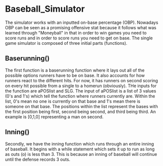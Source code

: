 # Baseball_Simulator

The simulator works with an inputted on-base percentage (OBP). Nowadays OBP can be seen as a promising offensive stat because it follows what was learned through "Moneyball" in that in order to win games you need to score runs and in order to score runs you need to get on base. The single game simulator is composed of three initial parts (functions). 

## Baserunning()
The first function is a baserunning function where it lays out all of the possible options runners have to be on base. It also accounts for how runners react to the different hits. For now, it has runners on second scoring on every hit possible from a single to a homerun (obviously). THe inputs for the function are aPOSlist and SLG. The input of aPOSlist is a list of 3 values (0's and 1's) which tell the function where runners currently are. Within the list, 0's mean no one is currently on that base and 1's mean there is someone on that base. The positions within the list represent the bases with the first position being first, second being second, and third being third. An example is [0,1,0] representing a man on second. 

## Inning()
Secondly, we have the inning function which runs through an entire inning of baseball. It begins with a while statement which sets it up to run as long as outs (o) is less than 3. This is because an inning of baseball will continue until the defense records 3 outs. 
